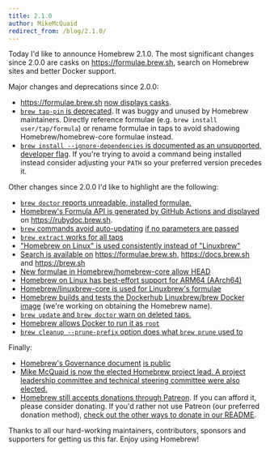 ```yaml
---
title: 2.1.0
author: MikeMcQuaid
redirect_from: /blog/2.1.0/
---
```


Today I'd like to announce Homebrew 2.1.0. The most significant changes since 2.0.0 are casks on <https://formulae.brew.sh>, search on Homebrew sites and better Docker support.

Major changes and deprecations since 2.0.0:

- <https://formulae.brew.sh> [now displays casks](https://github.com/Homebrew/formulae.brew.sh/issues/13).
- [`brew tap-pin` is deprecated](https://github.com/Homebrew/brew/pull/5925). It was buggy and unused by Homebrew maintainers. Directly reference formulae (e.g. `brew install user/tap/formula`) or rename formulae in taps to avoid shadowing Homebrew/homebrew-core formulae instead.
- [`brew install --ignore-dependencies` is documented as an unsupported, developer flag](https://github.com/Homebrew/brew/pull/5970). If you're trying to avoid a command being installed instead consider adjusting your `PATH` so your preferred version precedes it.

Other changes since 2.0.0 I'd like to highlight are the following:

- [`brew doctor` reports unreadable, installed formulae.](https://github.com/Homebrew/brew/pull/5974)
- [Homebrew's Formula API is generated by GitHub Actions and displayed](https://github.com/Homebrew/brew/pull/5949) on <https://rubydoc.brew.sh>.
- [`brew` commands avoid auto-updating](https://github.com/Homebrew/brew/pull/5898) [if no parameters are passed](https://github.com/Homebrew/brew/pull/5766)
- [`brew extract` works for all taps](https://github.com/Homebrew/brew/pull/5887)
- ["Homebrew on Linux" is used consistently instead of "Linuxbrew"](https://github.com/Homebrew/brew/pull/5867)
- [Search is available on](https://github.com/Homebrew/brew/pull/5848) <https://formulae.brew.sh>, <https://docs.brew.sh> and <https://brew.sh>
- [New formulae in Homebrew/homebrew-core allow HEAD](https://github.com/Homebrew/brew/pull/5827)
- [Homebrew on Linux has best-effort support for ARM64 (AArch64)](https://github.com/Homebrew/brew/pull/5802)
- [Homebrew/linuxbrew-core is used for Linuxbrew's formulae](https://github.com/Homebrew/brew/pull/5726)
- [Homebrew builds and tests the Dockerhub Linuxbrew/brew Docker image](https://github.com/Homebrew/brew/pull/5761) (we're working on obtaining the Homebrew name).
- [`brew update` and `brew doctor` warn on deleted taps.](https://github.com/Homebrew/brew/pull/5756)
- [Homebrew allows Docker to run it as `root`](https://github.com/Homebrew/brew/pull/5733)
- [`brew cleanup --prune-prefix` option does what `brew prune` used to](https://github.com/Homebrew/brew/pull/5721)

Finally:

- [Homebrew's Governance document](https://docs.brew.sh/Homebrew-Governance) [is public](https://github.com/Homebrew/brew/pull/5739)
- [Mike McQuaid is now the elected Homebrew project lead. A project leadership committee and technical steering committee were also elected.](https://github.com/Homebrew/brew/pull/5669)
- [Homebrew still accepts donations through Patreon](https://www.patreon.com/homebrew). If you can afford it, please consider donating. If you'd rather not use Patreon (our preferred donation method), [check out the other ways to donate in our README](https://github.com/Homebrew/brew/#donations).

Thanks to all our hard-working maintainers, contributors, sponsors and supporters for getting us this far. Enjoy using Homebrew!
